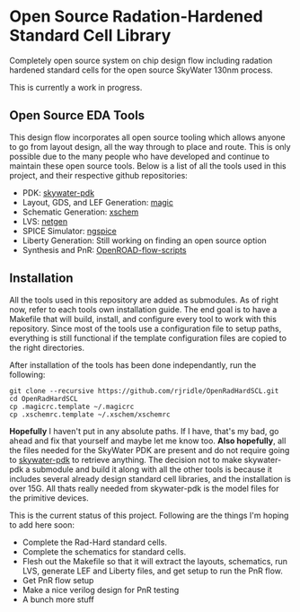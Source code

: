# Open Source Radation-Hardened Standard Cell Library

Completely open source system on chip design flow including radation hardened
standard cells for the open source SkyWater 130nm process.

This is currently a work in progress.

## Open Source EDA Tools

This design flow incorporates all open source tooling which allows anyone to go
from layout design, all the way through to place and route. This is only possible
due to the many people who have developed and continue to maintain these open
source tools. Below is a list of all the tools used in this project, and their
respective github repositories:

* PDK: [skywater-pdk](https://github.com/google/skywater-pdk)
* Layout, GDS, and LEF Generation: [magic](https://github.com/RTimothyEdwards/magic)
* Schematic Generation: [xschem](https://github.com/StefanSchippers/xschem)
* LVS: [netgen](https://github.com/RTimothyEdwards/netgen)
* SPICE Simulator: [ngspice](https://github.com/ngspice/ngspice)
* Liberty Generation: Still working on finding an open source option
* Synthesis and PnR: [OpenROAD-flow-scripts](https://github.com/The-OpenROAD-Project/OpenROAD-flow-scripts)

## Installation

All the tools used in this repository are added as submodules. As of right now,
refer to each tools own installation guide. The end goal is to have a Makefile
that will build, install, and configure every tool to work with this repository.
Since most of the tools use a configuration file to setup paths, everything is
still functional if the template configuration files are copied to the right
directories. 

After installation of the tools has been done independantly, run the following:

```
git clone --recursive https://github.com/rjridle/OpenRadHardSCL.git
cd OpenRadHardSCL
cp .magicrc.template ~/.magicrc
cp .xschemrc.template ~/.xschem/xschemrc
```

**Hopefully** I haven't put in any absolute paths. If I have, that's my bad, go
ahead and fix that yourself and maybe let me know too. **Also hopefully**, all
the files needed for the SkyWater PDK are present and do not require going to
[skywater-pdk](https://github.com/google/skywater-pdk) to retrieve anything.
The decision not to make skywater-pdk a submodule and build it along with all
the other tools is because it includes several already design standard cell
libraries, and the installation is over 15G. All thats really needed from
skywater-pdk is the model files for the primitive devices. 

This is the current status of this project. Following are the things I'm hoping
to add here soon:

* Complete the Rad-Hard standard cells.
* Complete the schematics for standard cells.
* Flesh out the Makefile so that it will extract the layouts, schematics, run
  LVS, generate LEF and Liberty files, and get setup to run the PnR flow.
* Get PnR flow setup
* Make a nice verilog design for PnR testing
* A bunch more stuff



